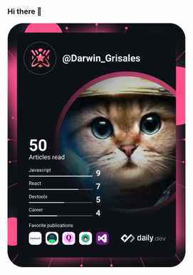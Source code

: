 ### Hi there 👋

<!--
**jhonGriGi/jhonGriGi** is a ✨ _special_ ✨ repository because its `README.md` (this file) appears on your GitHub profile.

Here are some ideas to get you started:

- 🔭 I’m currently working on ...
- 🌱 I’m currently learning ...
- 👯 I’m looking to collaborate on ...
- 🤔 I’m looking for help with ...
- 💬 Ask me about ...
- 📫 How to reach me: ...
- 😄 Pronouns: ...
- ⚡ Fun fact: ...
-->
<a href="https://app.daily.dev/Darwin_Grisales"><img src="https://github.com/jhonGriGi/jhonGriGi/blob/main/devcard.svg" width="400" alt="Darwin Grisales's Dev Card"/></a>
